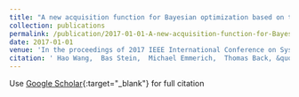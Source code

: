 ```yaml
---
title: "A new acquisition function for Bayesian optimization based on the moment-generating function"
collection: publications
permalink: /publication/2017-01-01-A-new-acquisition-function-for-Bayesian-optimization-based-on-the-moment-generating-function
date: 2017-01-01
venue: 'In the proceedings of 2017 IEEE International Conference on Systems, Man, and Cybernetics (SMC)'
citation: ' Hao Wang,  Bas Stein,  Michael Emmerich,  Thomas Back, &quot;A new acquisition function for Bayesian optimization based on the moment-generating function.&quot; In the proceedings of 2017 IEEE International Conference on Systems, Man, and Cybernetics (SMC), 2017.'
---
```

Use [Google Scholar](https://scholar.google.com/scholar?q=A+new+acquisition+function+for+Bayesian+optimization+based+on+the+moment+generating+function){:target="_blank"} for full citation